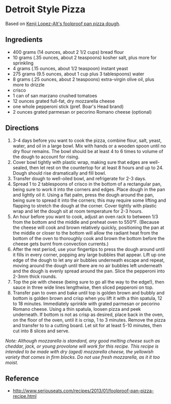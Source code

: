 # Detroit Style Pizza

Based on [Kenji Lopez-Alt's foolproof pan pizza dough](http://www.seriouseats.com/recipes/2013/01/foolproof-pan-pizza-recipe.html).

## Ingredients
* 400 grams (14 ounces, about 2 1/2 cups) bread flour
* 10 grams (.35 ounces, about 2 teaspoons) kosher salt, plus more for sprinkling
* 4 grams (.15 ounces, about 1/2 teaspoon) instant yeast
* 275 grams (9.5 ounces, about 1 cup plus 3 tablespoons) water
* 8 grams (.25 ounces, about 2 teaspoons) extra-virgin olive oil, plus more to drizzle
* crisco
* 1 can of san marzano crushed tomatoes
* 12 ounces grated full-fat, dry mozzarella cheese
* one whole pepperoni stick (pref. Boar's Head brand)
* 2 ounces grated parmesan or pecorino Romano cheese (optional)

## Directions
1. 3-4 days before you want to cook the pizza, combine flour, salt, yeast, water, and oil in a large bowl. Mix with hands or a wooden spoon until no dry flour remains. The bowl should be at least 4 to 6 times to volume of the dough to account for rising.
2. Cover bowl tightly with plastic wrap, making sure that edges are well-sealed, then let rest on the countertop for at least 8 hours and up to 24. Dough should rise dramatically and fill bowl.
3. Transfer dough to well-oiled bowl, and refrigerate for 2-3 days.
4. Spread 1 to 2 tablespoons of crisco in the bottom of a rectangular pan, being sure to work it into the corners and edges. Place dough in the pan and lightly oil it. Using a flat palm, press the dough around the pan, being sure to spread it into the corners; this may require some lifting and flapping to stretch the dough at the corner. Cover tightly with plastic wrap and let the dough sit at room temperature for 2-3 hours. 
5. An hour before you want to cook, adjust an oven rack to between 1/3 from the bottom and the middle and preheat oven to 550°F. (Because the cheese will cook and brown relatively quickly, positioning the pan at the middle or closer to the bottom will allow the radiant heat from the bottom of the oven to thoroughly cook and brown the bottom before the cheese gets burnt from convection currents.)
6. After the rest period, use your fingertips to press the dough around until it fills in every corner, popping any large bubbles that appear. Lift up one edge of the dough to let any air bubbles underneath escape and repeat, moving around the dough until there are no air bubbles left underneath and the dough is evenly spread around the pan. Slice the pepperoni into 2-3mm thick rounds.
7. Top the pie with cheese (being sure to go all the way to the edge!), then sauce in three wide lines lengthwise, then sliced pepperoni on top. 
8. Transfer pan to oven and bake until top is golden brown and bubbly and bottom is golden brown and crisp when you lift it with a thin spatula, 12 to 18 minutes. Immediately sprinkle with grated parmesan or pecorino Romano cheese. Using a thin spatula, loosen pizza and peek underneath. If bottom is not as crisp as desired, place back in the oven, on the floor of the oven, until it is crisp, 1 to 3 minutes. Remove the pizza and transfer to to a cutting board. Let sit for at least 5-10 minutes, then cut into 8 slices and serve.

*Note: Although mozzarella is standard, any good melting cheese such as cheddar, jack, or young provolone will work for this recipe. This recipe is intended to be made with dry (aged) mozzarella cheese, the yellowish variety that comes in firm blocks. Do not use fresh mozzarella, as it it too moist.*

## Reference
* <http://www.seriouseats.com/recipes/2013/01/foolproof-pan-pizza-recipe.html>
